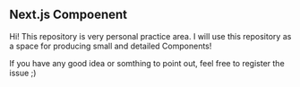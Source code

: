 ## Next.js Compoenent

Hi! This repository is very personal practice area. I will use this repository as a space for producing small and detailed Components!  

If you have any good idea or somthing to point out, feel free to register the issue ;)

